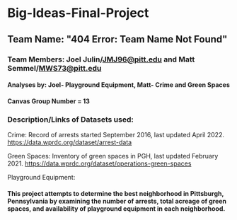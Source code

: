 # Big-Ideas-Final-Project
## Team Name: "404 Error: Team Name Not Found"
### Team Members: Joel Julin/JMJ96@pitt.edu and Matt Semmel/MWS73@pitt.edu
#### Analyses by: Joel- Playground Equipment, Matt- Crime and Green Spaces
#### Canvas Group Number = 13
### Description/Links of Datasets used:
Crime: Record of arrests started September 2016, last updated April 2022. https://data.wprdc.org/dataset/arrest-data

Green Spaces: Inventory of green spaces in PGH, last updated February 2021. https://data.wprdc.org/dataset/operations-green-spaces

Playground Equipment: 

#### This project attempts to determine the best neighborhood in Pittsburgh, Pennsylvania by examining the number of arrests, total acreage of green spaces, and availability of playground equipment in each neighborhood.
